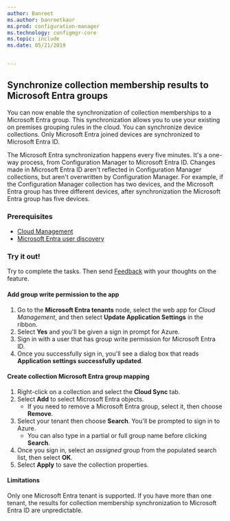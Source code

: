 ```yaml
---
author: Banreet
ms.author: banreetkaur
ms.prod: configuration-manager
ms.technology: configmgr-core
ms.topic: include
ms.date: 05/21/2019


---
```


## <a name="bkmk_aadcollsync"></a> Synchronize collection membership results to Microsoft Entra groups

<!--3607475-->
You can now enable the synchronization of collection memberships to a Microsoft Entra group. This synchronization allows you to use your existing on premises grouping rules in the cloud. You can synchronize device collections. Only Microsoft Entra joined devices are synchronized to Microsoft Entra ID. 

The Microsoft Entra synchronization happens every five minutes. It's a one-way process, from Configuration Manager to Microsoft Entra ID. Changes made in Microsoft Entra ID aren't reflected in Configuration Manager collections, but aren't overwritten by Configuration Manager. For example, if the Configuration Manager collection has two devices, and the Microsoft Entra group has three different devices, after synchronization the Microsoft Entra group has five devices.

### Prerequisites

- [Cloud Management](../../../../servers/deploy/configure/azure-services-wizard.md)
- [Microsoft Entra user discovery](../../../../servers/deploy/configure/about-discovery-methods.md#azureaddisc)

### Try it out!

Try to complete the tasks. Then send [Feedback](../../../../understand/product-feedback.md) with your thoughts on the feature.

#### Add group write permission to the app

1. Go to the **Microsoft Entra tenants** node, select the web app for *Cloud Management*, and then select **Update Application Settings** in the ribbon.
1. Select **Yes** and you'll be given a sign in prompt for Azure.
1. Sign in with a user that has group write permission for Microsoft Entra ID.
1. Once you successfully sign in, you'll see a dialog box that reads **Application settings successfully updated**.

<a name='create-collection-azure-ad-group-mapping'></a>

#### Create collection Microsoft Entra group mapping

1. Right-click on a collection and select the **Cloud Sync** tab.
1. Select **Add** to select Microsoft Entra objects.
    - If you need to remove a Microsoft Entra group, select it, then choose **Remove**.
1. Select your tenant then choose **Search**. You'll be prompted to sign in to Azure.
    - You can also type in a partial or full group name before clicking **Search**.
1. Once you sign in, select an *assigned* group from the populated search list, then select **OK**.
1. Select **Apply** to save the collection properties.

#### Limitations

Only one Microsoft Entra tenant is supported. If you have more than one tenant, the results for collection membership synchronization to Microsoft Entra ID are unpredictable.
